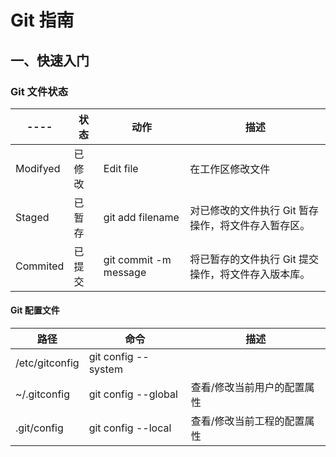 # Git 指南

## 一、快速入门

### Git 文件状态
---- | 状态 | 动作 | 描述
---- | --- | ---- | ----
Modifyed | 已修改 | Edit file | 在工作区修改文件
Staged   | 已暂存 | git add filename | 对已修改的文件执行 Git 暂存操作，将文件存入暂存区。
Commited | 已提交 | git commit -m message | 将已暂存的文件执行 Git 提交操作，将文件存入版本库。

#### Git 配置文件
路径    |  命令  |   描述
------ | ------ | ------ |
/etc/gitconfig | git config --system | 
~/.gitconfig | git config --global | 查看/修改当前用户的配置属性
.git/config | git config --local   | 查看/修改当前工程的配置属性